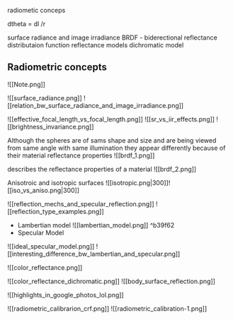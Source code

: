 radiometic conceps 

dtheta = dl /r 


surface radiance and image irradiance 
BRDF - biderectional reflectance distributaion function
reflectance models
dichromatic model 



## Radiometric concepts 
![[Note.png]]


![[surface_radiance.png]]
![[relation_bw_surface_radiance_and_image_irradiance.png]]

![[effective_focal_length_vs_focal_length.png]]
![[sr_vs_iir_effects.png]]
![[brightness_invariance.png]]

Although the spheres are of sams shape and size and are being viewed from same angle with same illumination they appear differently because of their material reflectance properties 
![[brdf_1.png]]

describes the reflectance properties of a material 
![[brdf_2.png]]


Anisotroic and isotropic surfaces
![[isotropic.png|300]]![[iso_vs_aniso.png|300]]


![[reflection_mechs_and_specular_reflection.png]]
![[reflection_type_examples.png]]
-  Lambertian model
![[lambertian_model.png]] ^b39f62
- Specular Model

![[ideal_specular_model.png]]
![[interesting_difference_bw_lambertian_and_specular.png]]


![[color_reflectance.png]]

![[color_reflectance_dichromatic.png]]
![[body_surface_reflection.png]]

![[highlights_in_google_photos_lol.png]]


![[radiometric_calibrarion_crf.png]]
![[radiometric_calibration-1.png]]